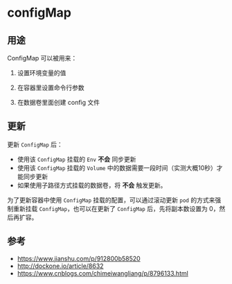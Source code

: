 # configMap

## 用途

ConfigMap 可以被用来：

1. 设置环境变量的值

2. 在容器里设置命令行参数

3. 在数据卷里面创建 config 文件

## 更新

更新 `ConfigMap` 后：

* 使用该 `ConfigMap` 挂载的 `Env` **不会** 同步更新
* 使用该 `ConfigMap` 挂载的 `Volume` 中的数据需要一段时间（实测大概10秒）才能同步更新
* 如果使用子路径方式挂载的数据卷，将 **不会** 触发更新。

为了更新容器中使用 `ConfigMap` 挂载的配置，可以通过滚动更新 `pod` 的方式来强制重新挂载 `ConfigMap`，也可以在更新了 `ConfigMap` 后，先将副本数设置为 0，然后再扩容。

## 参考

* https://www.jianshu.com/p/912800b58520
* http://dockone.io/article/8632
* https://www.cnblogs.com/chimeiwangliang/p/8796133.html
